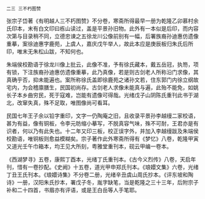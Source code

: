     二三 三不朽图赞 

   张宗子岱著《有明越人三不朽图赞》不分卷，寒斋所得最早一册为乾隆乙卯慕村余氏印本，末有白文印曰栋山读过，盖是平景孙旧物。此外有一本似是后印，而内容次第与目录稍不同，立德忠谏之五徐龙川公像前别有一幅，后署族裔孙迪惠仿遗像重摹，案徐迪惠字鹿苑，上虞人，嘉庆戊午举人，故此本应是庚辰板归朱氏后所印，唯末无朱松山跋，不知何也。

   朱端侯校勘语于徐龙川像上批云，此像不准，予有徐氏藏本，戴五岳冠，执笏，项有锁，下注族裔孙迪惠仿遗像重摹，此乃真像，若是则古剑老人所称沿门求像，其真确乎否，抑未能遍也。案所称徐氏盖即徐鹿苑之诸孙文若，住东郭门内徐立纲故宅内，为会稽廪膳生，民国初尚存。古剑老人求像未能真与遍，此殆不能免，如姚长子本乡曲穷民，死于寇难，岂能有遗像可得哉。光绪戊子山阴陈氏重刊此书于湖北，改窜失真，殊不足取，唯图像尚可看耳。

   民国七年王子余以铅字重印，文字一仍陶庵之旧，且收录平景孙李越缦二家校语，甚为有益，像有铜板，令李元昉缩小摹写，不脱真容气味，殊不可耐，王君亦是有识者，何以乃有此失也。十二年又印三板，校正误字外，并加入李越缦跋及朱端侯校勘语，唯铜板则愈益模糊矣。宗子著作此外寒斋所得有《梦忆》八卷，乾隆甲寅又道光壬午巾箱本，均王见大所刻，粤雅堂重刊本，砚云甲编一卷本。

   《西湖梦寻》五卷，康熙丁酉本，光绪丁氏重刊本。《古今义烈传》八卷，天启年刊，惜有一卷抄配。《史阙》十五卷，道光甲申郑氏刊本。《琅嬛文集》六卷，光绪丁丑王氏刊本。《琅嬛诗集》不分卷二册，光绪辛丑虞山周氏抄本。《评东坡和陶诗》一册，汉阳朱氏抄本，署戊子冬，胤字缺笔，当是乾隆之三十三年，后附宗子补和二十四首，书眉亦有评语，或是王白岳等人手笔耶。


